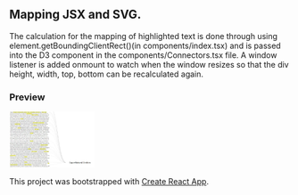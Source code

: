 ## Mapping JSX and SVG.

The calculation for the mapping of highlighted text is done through using element.getBoundingClientRect()(in components/index.tsx) and is passed into the D3 component in the components/Connectors.tsx file. A window listener is added onmount to watch when the window resizes so that the div height, width, top, bottom can be recalculated again. 

### Preview

<img src="https://github.com/ahoak/d3-samples/blob/master/public/capture.JPG" alt="Sample"  height="100px"/>

This project was bootstrapped with [Create React App](https://github.com/facebook/create-react-app).
